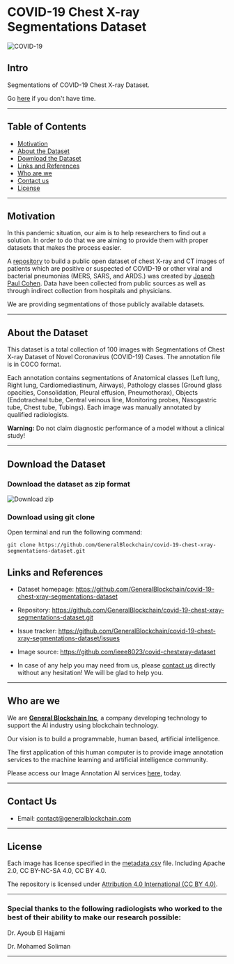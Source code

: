 # COVID-19 Chest X-ray Segmentations Dataset

![COVID-19](https://user-images.githubusercontent.com/66736646/88059725-10236500-cb87-11ea-954c-1ee928c42294.png)

## Intro

<!--
<img src="https://user-images.githubusercontent.com/33668152/86773453-7ed8cc80-c077-11ea-975a-b917800389a4.png" alt="X-ray" align="right" width="300" />
-->

Segmentations of COVID-19 Chest X-ray Dataset.

Go [here](#download-the-dataset) if you don't have time.

---

## Table of Contents

- [Motivation](#motivation)
- [About the Dataset](#about-the-dataset)
- [Download the Dataset](#download-the-dataset)
- [Links and References](#links-and-references)
- [Who are we](#who-are-we)
- [Contact us](#contact-us)
- [License](#license)

---

## Motivation

In this pandemic situation, our aim is to help researchers to find out a solution. In order to do that we are aiming to provide them with proper datasets that makes the process easier.

A [repository](https://github.com/ieee8023/covid-chestxray-dataset) to build a public open dataset of chest X-ray and CT images of patients which are positive or suspected of COVID-19 or other viral and bacterial pneumonias (MERS, SARS, and ARDS.) was created by [Joseph Paul Cohen](https://github.com/ieee8023). Data have been collected from public sources as well as through indirect collection from hospitals and physicians.

We are providing segmentations of those publicly available datasets.

---

## About the Dataset

This dataset is a total collection of 100 images with Segmentations of Chest X-ray Dataset of Novel Coronavirus (COVID-19) Cases. The annotation file is in COCO format.

Each annotation contains segmentations of Anatomical classes (Left lung, Right lung, Cardiomediastinum, Airways), Pathology classes (Ground glass opacities, Consolidation, Pleural effusion, Pneumothorax), Objects (Endotracheal tube, Central veinous line, Monitoring probes, Nasogastric tube, Chest tube, Tubings). Each image was manually annotated by qualified radiologists.

**Warning:** Do not claim diagnostic performance of a model without a clinical study!

---

## Download the Dataset

### Download the dataset as zip format

![Download zip](https://user-images.githubusercontent.com/33668152/88057901-8e323c80-cb84-11ea-85de-9835d979f6e7.png)

### Download using git clone

Open terminal and run the following command:

```
git clone https://github.com/GeneralBlockchain/covid-19-chest-xray-segmentations-dataset.git
```

## Links and References

- Dataset homepage: https://github.com/GeneralBlockchain/covid-19-chest-xray-segmentations-dataset

- Repository: https://github.com/GeneralBlockchain/covid-19-chest-xray-segmentations-dataset.git

- Issue tracker: https://github.com/GeneralBlockchain/covid-19-chest-xray-segmentations-dataset/issues

- Image source: https://github.com/ieee8023/covid-chestxray-dataset
<!--
- Joseph Paul Cohen, Paul Morrison, Lan Dao, "COVID-19 Image Data Collection" - [paper](https://arxiv.org/abs/2003.11597)
-->
<!--
- Joseph Paul Cohen, Paul Morrison, Lan Dao, Karsten Roth, Tim Q Duong, Marzyeh Ghassemi, "COVID-19 Image Data Collection: Prospective Predictions Are the Future" - [paper](https://arxiv.org/abs/2006.11988)
-->
- In case of any help you may need from us, please [contact us](#contact-us) directly without any hesitation! We will be glad to help you.

---

## Who are we

We are **[General Blockchain Inc](https://www.generalblockchain.com/)**, a company developing technology to support the AI industry using blockchain technology.

Our vision is to build a programmable, human based, artificial intelligence.

The first application of this human computer is to provide image annotation services to the machine learning and artificial intelligence community.

Please access our Image Annotation AI services [here](https://www.imageannotation.ai/), today.

---

## Contact Us

* Email: contact@generalblockchain.com

---

## License

Each image has license specified in the [metadata.csv](https://github.com/GeneralBlockchain/covid-19-chest-xray-lung-bounding-boxes-dataset/blob/master/metadata.csv) file. Including Apache 2.0, CC BY-NC-SA 4.0, CC BY 4.0.

The repository is licensed under [Attribution 4.0 International (CC BY 4.0)](https://creativecommons.org/licenses/by/4.0/).

---

### Special thanks to the following radiologists who worked to the best of their ability to make our research possible:

Dr. Ayoub El Hajjami

Dr. Mohamed Soliman

---



